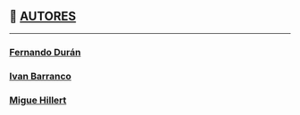 ## 👥 [AUTORES](README.md)

---

### [Fernando Durán](https://github.com/Nando-Asir)
### [Ivan Barranco](https://github.com/IvanBL8)
### [Migue Hillert](https://github.com/MiguelHillert)
